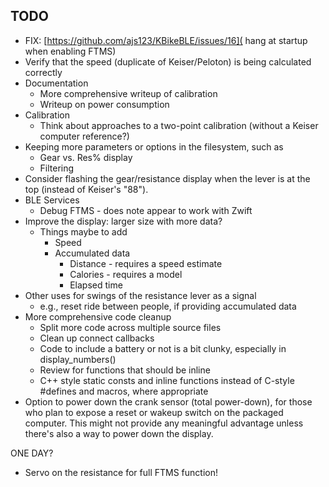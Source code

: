 ## TODO
- FIX: [https://github.com/ajs123/KBikeBLE/issues/16]( hang at startup when enabling FTMS)
- Verify that the speed (duplicate of Keiser/Peloton) is being calculated correctly
- Documentation
  - More comprehensive writeup of calibration
  - Writeup on power consumption
- Calibration
  - Think about approaches to a two-point calibration (without a Keiser computer reference?)
- Keeping more parameters or options in the filesystem, such as
  - Gear vs. Res% display
  - Filtering
- Consider flashing the gear/resistance display when the lever is at the top (instead of Keiser's "88").
- BLE Services
  - Debug FTMS - does note appear to work with Zwift 
- Improve the display: larger size with more data?
  - Things maybe to add
    - Speed
    - Accumulated  data
      - Distance - requires a speed estimate
      - Calories - requires a model
      - Elapsed time
- Other uses for swings of the resistance lever as a signal
  - e.g., reset ride between people, if providing accumulated data
- More comprehensive code cleanup
  - Split more code across multiple source files
  - Clean up connect callbacks
  - Code to include a battery or not is a bit clunky, especially in display_numbers()
  - Review for functions that should be inline
  - C++ style static consts and inline functions instead of C-style #defines and macros, where appropriate
- Option to power down the crank sensor (total power-down), for those who plan to expose a reset or wakeup switch on the packaged computer. This might not provide any meaningful advantage unless there's also a way to power down the display.

ONE DAY?
- Servo on the resistance for full FTMS function!
